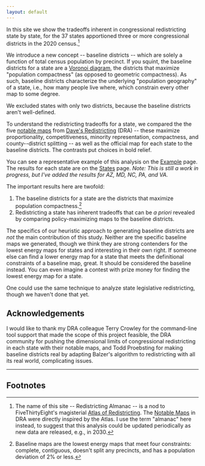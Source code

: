 ```yaml
---
layout: default
---
```


In this site we show the tradeoffs inherent in congressional redistricting state by state,
for the 37 states apportioned three or more congressional districts in the 2020 census.[^1]

We introduce a new concept -- baseline districts -- which are solely a function of total census population by precinct.
If you squint, the baseline districts for a state are a [Voronoi diagram](https://en.wikipedia.org/wiki/Voronoi_diagram),
the districts that maximize "population compactness" (as opposed to geometric compactness).
As such, baseline districts characterize the underlying "population geography" of a state, i.e., how many people live where, which constrain every other map to some degree. 

We excluded states with only two districts, because the baseline districts aren't well-defined.

To understand the redistricting tradeoffs for a state, we compared the
the five [notable maps](https://medium.com/dra-2020/notable-maps-66d744933a48) 
from [Dave's Redistricting](https://davesredistricting.org/) (DRA) --
these maximize proportionality, competitiveness, minority representation, compactness, and county--district splitting 
-- as well as the official map for each state to the baseline districts.
The contrasts put choices in bold relief.

You can see a representative example of this analysis on the [Example](./_pages/example.markdown) page.
The results for each state are on the [States](./_pages/states.markdown) page.
*Note: This is still a work in progress, but I've added the results for AZ, MD, NC, PA, and VA.*

The important results here are twofold:

1. The baseline districts for a state are the districts that maximize population compactness.[^2]
2. Redistricting a state has inherent tradeoffs that can be *a priori* revealed by comparing policy-maximizing maps to the baseline districts.

The specifics of our heuristic approach to generating baseline districts are *not* the main contribution of this study.
Neither are the specific baseline maps we generated, though we think they are strong contenders for the lowest energy maps for states and interesting in their own right.
If someone else can find a lower energy map for a state that meets the definitional constraints of a baseline map, great.
It should be considered the baseline instead.
You can even imagine a contest with prize money for finding the lowest energy map for a state.

One could use the same technique to analyze state legislative redistricting, though we haven't done that yet.

## Acknowledgements

I would like to thank my DRA colleague Terry Crowley for the
command-line tool support that made the scope of this project
feasible, the DRA community for pushing the dimensional limits of
congressional redistricting in each state with their notable maps,
and Todd Proebsting for making baseline districts real by adapting
Balzer's algorithm to redistricting with all its real world, complicating issues.

---

## Footnotes

[^1]: The name of this site -- Redistricting Almanac -- is a nod to FiveThirtyEight's magisterial
    [Atlas of Redistricting](https://medium.com/dra-2020/atlas-of-redistricting-maps-14ea4d0874e5). 
    The [Notable Maps](https://medium.com/dra-2020/notable-maps-66d744933a48) in DRA were directly inspired by the Atlas.
    I use the term "almanac" here instead, to suggest that this analysis could be updated periodically as new data are released,
    e.g., in 2030.

[^2]: Baseline maps are the lowest energy maps that meet four constraints: complete, contiguous, doesn't split any precincts, and has a population deviation of 2% or less.